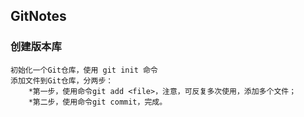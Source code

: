 ## GitNotes

### 创建版本库
    
    初始化一个Git仓库，使用 git init 命令
    添加文件到Git仓库，分两步：
        *第一步，使用命令git add <file>，注意，可反复多次使用，添加多个文件；
        *第二步，使用命令git commit，完成。

